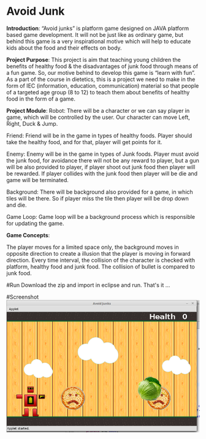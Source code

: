 # Avoid Junk
__Introduction__:
“Avoid junks” is platform game designed on  JAVA platform based game development. It will not be just like as ordinary game, but behind this game is a  very inspirational motive which will help to educate kids about the food and their effects on body. 

__Project Purpose__: 
This project is aim that teaching young children the benefits of healthy food & the disadvantages of junk food through means of a fun game. So, our motive behind to develop this game is “learn with fun”. As a part of the course in dietetics, this is a project we need to make in the form of IEC (information, education, communication) material so that people of a targeted age group (8 to 12) to teach them about benefits of healthy food in the form of a game.

__Project Module__:
Robot: There will be a character or we can say player in game, which will be controlled by the user. Our character can move Left, Right, Duck & Jump.

Friend: Friend will be in the game in types of healthy foods. Player should take the healthy food, and for that, player will get points for it.

Enemy: Enemy will be in the game in types of Junk foods. Player must avoid the junk food, for avoidance there will not be any reward to player, but a gun will be also provided to player, if player shoot out junk food then player will be rewarded. If player collides with the junk food then player will be die and game will be terminated.

Background: There will be background also provided for a game, in which tiles will be there. So if player miss the tile then player will be drop down and die.  

Game Loop: Game loop will be a background process which is responsible for updating the game.

__Game Concepts__:

The player moves for a limited space only, the background moves in opposite direction to create a illusion that the player is moving in forward direction.
Every time interval, the collision of the character is checked with platform, healthy food and junk food. The collision of bullet is compared to junk food.


#Run
Download the zip and import in eclipse and run. That's it ...

#Screenshot
![demo image tag](https://github.com/zaverichintan/javagame/blob/master/play.png)

